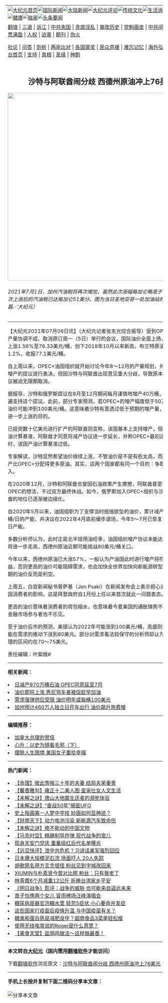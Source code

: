 <a name="1" id="1" target="_blank"></a><span id="1"></span>
<table align=center border="0"><tr><td colspan="2" VALIGN=TOP><a href="https://github.com/tngshp365/djy/blob/master/gb/nf1351518.md#1"><img src="https://raw.githubusercontent.com/tngshp365/www/master/t/djy/1.jpg" title="大纪元首页" alt="大纪元首页"></a><a href="https://github.com/tngshp365/djy/blob/master/gb/n24hr.md#1"><img src="https://raw.githubusercontent.com/tngshp365/www/master/t/djy/3.jpg" title="国际新闻" alt="国际新闻"></a><a href="https://github.com/tngshp365/djy/blob/master/gb/nsc413.md#1"><img src="https://raw.githubusercontent.com/tngshp365/www/master/t/djy/4.jpg" title="大陆新闻" alt="大陆新闻"></a><a href="https://github.com/tngshp365/djy/blob/master/gb/news392.md#1"><img src="https://raw.githubusercontent.com/tngshp365/www/master/t/djy/5.jpg" title="大纪元评论" alt="大纪元评论"></a><a href="https://github.com/tngshp365/djy/blob/master/gb/news2007.md#1"><img src="https://raw.githubusercontent.com/tngshp365/www/master/t/djy/6.jpg" title="传统文化" alt="传统文化"></a><a href="https://github.com/tngshp365/djy/blob/master/gb/news2008.md#1"><img src="https://raw.githubusercontent.com/tngshp365/www/master/t/djy/7.jpg" title="生活消费" alt="生活消费"></a><a href="https://github.com/tngshp365/djy/blob/master/gb/ncyule.md#1"><img src="https://raw.githubusercontent.com/tngshp365/www/master/t/djy/8.jpg" title="娱乐休闲" alt="娱乐休闲"></a><a href="https://github.com/tngshp365/djy/blob/master/gb/nsc1002.md#1"><img src="https://raw.githubusercontent.com/tngshp365/www/master/t/djy/9.jpg" title="健康" alt="健康"></a><a href="https://github.com/tngshp365/djy/blob/master/gb/nf6092.md#1"><img src="https://raw.githubusercontent.com/tngshp365/www/master/t/djy/10a.jpg" title="独家" alt="独家"></a><a href="https://github.com/tngshp365/djy/blob/master/gb/nf4514.md#1"><img src="https://raw.githubusercontent.com/tngshp365/www/master/t/djy/12a.jpg" title="头条要闻" alt="头条要闻"></a></td></tr>
<tr><td colspan="2" VALIGN=TOP><a target="_blank" href="https://github.com/tngshp365/www/blob/master/README.md?zsrh#1">翻墙</a> | <a target="_blank" href="https://github.com/tngshp365/djy/blob/master/gb/nf5657.md#1">三退</a> | <a target="_blank" href="https://github.com/tngshp365/djy/blob/master/gb/nf6124.md#1">诉江</a> | <a target="_blank" href="https://github.com/tngshp365/djy/blob/master/gb/nf1176117.md#1">中共卖国</a> | <a target="_blank" href="https://github.com/tngshp365/djy/blob/master/gb/nf5773.md#1">贪腐淫乱</a> | <a target="_blank" href="https://github.com/tngshp365/djy/blob/master/gb/nf1176115.md#1">窜改历史</a> | <a target="_blank" href="https://github.com/tngshp365/djy/blob/master/gb/nf1176107.md#1">党魁画皮</a> | <a target="_blank" href="https://github.com/tngshp365/djy/blob/master/gb/nf1320400.md#1">中共间谍</a> | <a target="_blank" href="https://github.com/tngshp365/djy/blob/master/gb/nf1176114.md#1">破坏传统</a> | <a target="_blank" href="https://github.com/tngshp365/ntdtv/blob/master/gb/prog447_1.md#1">恶贯满盈</a> | <a target="_blank" href="https://github.com/tngshp365/djy/blob/master/gb/ncid278.md#1">人权</a> | <a target="_blank" href="https://github.com/tngshp365/djy/blob/master/gb/nf1176111.md#1">迫害</a> | <a target="_blank" href="https://gitlab.com/szzdlab/mh-qikan/blob/master/README.md#1">期刊</a> | <a target="_blank" href="https://github.com/tngshp365/djy/blob/master/gb/nf5562.md#1">伪火</a></p><p><a target="_blank" href="https://github.com/tngshp365/djy/blob/master/gb/9p.md#1">社论</a> | <a target="_blank" href="https://github.com/tngshp365/djy/blob/master/gb/nf4378.md#1">问答</a> | <a target="_blank" href="https://github.com/tngshp365/djy/blob/master/gb/nf5792.md#1">剖析</a> | <a target="_blank" href="https://github.com/tngshp365/djy/blob/master/gb/nf5735.md#1">两岸比对</a> | <a target="_blank" href="https://github.com/tngshp365/djy/blob/master/gb/nf6119.md#1">各国褒奖</a> | <a target="_blank" href="https://github.com/tngshp365/djy/blob/master/gb/nf6120.md#1">民众声援</a> | <a target="_blank" href="https://github.com/tngshp365/djy/blob/master/gb/nf1188594.md#1">难忘记忆</a> | <a target="_blank" href="https://github.com/tngshp365/djy/blob/master/gb/nf3180.md#1">海外弘传</a> | <a target="_blank" href="https://github.com/tngshp365/djy/blob/master/gb/nf5410.md#1">万人上访</a> | <a target="_blank" href="https://github.com/tngshp365/www/blob/master/README.md?zsrh#1">平台首页</a> | <a target="_blank" href="https://github.com/tngshp365/djy/blob/master/gb/nf4386.md#1">支持</a> | <a target="_blank" href="https://github.com/tngshp365/djy/blob/master/gb/nf4389.md#1">真相</a> | <a target="_blank" href="https://github.com/tngshp365/djy/blob/master/gb/nf5790.md#1">圣缘</a> | <a target="_blank" href="https://github.com/tngshp365/djy/blob/master/gb/nf4786.md#1">神韵</a></td></tr>
<tr><td VALIGN=TOP width="626"><h2 align=center>沙特与阿联酋闹分歧 西德州原油冲上76美元</h2>
<img width="600" src="https://i.epochtimes.com/assets/uploads/2021/07/id13064866-2107020220052371-600x400.jpg" />
<h6>2021年7月1日，加州汽油税将再次增加，虽然此次涨幅每加仑略高于半美分，但几次上涨后的汽油税已达每加仑51美分。图为当日圣地亚哥一处加油站的油价牌。（田磊／大纪元）
</h6>
<hr>
	<p>【大纪元2021年07月06日讯】（大纪元记者张东光综合报导）受到OPEC+油国组织产量协调不成、取消原订周一（5日）举行的会议，国际<ahref="https://github.com/tngshp365/djy/blob/master/gb/tag/%E6%B2%B9%E4%BB%B7.md#1">油价</a>全面上扬，西德州原油上涨1.56%至76.33美元/桶，创下2018年10月以来新高，布兰特原油也上涨1.2%，收报77.1美元/桶。</p>
<p>自上周以来，OPEC+油国组织就开始讨论今年8～12月的产量规划，并在上周五针对增产的提议进行表决，但因沙特与阿联酋出现意见重大分歧，导致原本周一加开的会议被迫无限期取消。</p>
<p>据报导，沙特和俄罗斯提议在8月至12月期间每月谨慎地增产40万桶，其它国家也普遍支持这个提议。此前，部分专家预测，若OPEC+的增产幅度低于50万桶/日，国际<ahref="https://github.com/tngshp365/djy/blob/master/gb/tag/%E6%B2%B9%E4%BB%B7.md#1">油价</a>可能冲到100美元/桶。这意味着沙特有意透过低于预期的增产量，达到刺激油价进一步上涨的目的。</p>
<p>已投资数十亿美元进行扩产的阿联酋则宣称，该国基本上支持增产，但必需修改其产油计算基准，阿联酋才同意将减产协议进一步延长，并称OPEC+最初达成减产协议时，该国产油计算基准过低。</p>
<p>专家解读，沙特显然希望油价继续上涨，不管油价是不是有些太高，而阿联酋希望生产比OPEC+分配得更多原油。其实，这两个国家都有同一个目的：争取更多的石油收入。</p>
<p>在2020年12月，沙特和阿联酋也曾因石油政策产生摩擦，阿联酋甚至萌生退出OPEC的想法，不过双方最终休战。如今，俄罗斯加入OPEC+组织与沙特联手，阿联酋的地位已逐渐被边缘化。</p>
<p>自2020年5月以来，油国组职为了支撑当时摇摇欲坠的油价，累计减产了近1,000万桶/日的产能，并决议在2022年4月底前缓步退场，今年5～7月已恢复增产200万桶/日产能。</p>
<p>多数分析师认为，此时正是北半球用油旺季，油国组织增产协议未能达成，国际油价将进一步走高，西德州原油近期可能挑战80美元/桶关口。</p>
<p>今年以来，西德州原油已大涨57%，一般认为产油国此时进行增产将符合自身的利益，否则更高的油价可能阻碍需求，也会加快全世界加快向新能源转型的速度，对长期的油价反而是利空。</p>
<p>上周五，白宫新闻秘书普萨基（Jen Psaki）在新闻发布会上表示担心油价上涨对美国消费者的影响，这是拜登政府自1月份上任以来首次就此一问题表态。</p>
<p>更高的油价意味着消费者的荷包缩水，也意味着今夏美国的通胀情势不会太快退去，金融市场参与者也不乐见。</p>
<p>至于油价后市的预测，美银认为2022年可能涨到100美元/桶，高盛则预测今夏就可能在需求的推动下涨到80美元。部分对需求看法较保守的分析师却认为，今夏油价合理的区间约在70～75美元。</p>
<p>责任编辑：叶紫微#</p>
	
<hr>


<strong>相关新闻：</strong>
<li><a href="https://github.com/tngshp365/djy/blob/master/gb/20/6/6/n12166971.md#1">日减产970万桶石油 OPEC同意延至7月</a></li>
<li><a href="https://github.com/tngshp365/djy/blob/master/gb/21/6/22/n13038400.md#1">油价即将上涨 悉尼驾车者被促趁早加油</a></li>
<li><a href="https://github.com/tngshp365/djy/blob/master/gb/21/6/22/n13040018.md#1">需求强弹供应受限 油价明年或每桶100美元</a></li>
<li><a href="https://github.com/tngshp365/djy/blob/master/gb/21/6/28/n13051951.md#1">加州预计460万人独立日开车出行 油价飙升旅费增</a></li>
<hr>


<strong>编辑推荐：</strong>
<li><a href="https://github.com/tngshp365/djy/blob/master/gb/15/12/10/n4593139.md?dfh#1" target="_blank">加拿大总理的贺信</a></li><li><a href="https://github.com/tsiac2612/djy/blob/master/gb/18/4/17/n10311201.md#1" target="_blank">心升：以史为镜看毛邪（下）</a></li><li><a href="https://github.com/tsiac2612/djy/blob/master/gb/18/9/4/n10688678.md#1" target="_blank">摆脱人生困境 美国女子重拾幸福</a></li>
<hr>

<strong>热门新闻：</strong>
<li><a href="https://github.com/lydclp3254/djy/blob/master/gb/21/6/14/n13020872.md#1">【命理】彼此等候三十年的夫妻 结局夫荣妻贵</a></li>
<li><a href="https://github.com/lydclp3254/djy/blob/master/gb/21/6/28/n13053550.md#1">【馨香雅句】雍正十二美人图  皇家仕女人文生活</a></li>
<li><a href="https://github.com/lydclp3254/djy/blob/master/gb/21/7/1/n13061464.md#1">【未解之谜】唐山大地震生还者的濒死体验</a></li>
<li><a href="https://github.com/lydclp3254/djy/blob/master/gb/21/6/29/n13056430.md#1">【未解之谜】“奋战50年”揭密UFO</a></li>
<li><a href="https://github.com/lydclp3254/djy/blob/master/gb/21/6/24/n13044329.md#1">史上指画第一人梦中学技  妙画如何显神迹？</a></li>
<li><a href="https://github.com/lydclp3254/djy/blob/master/gb/21/7/3/n13065355.md#1">【财商天下】动力电池污染 新能源汽车致命伤</a></li>
<li><a href="https://github.com/lydclp3254/djy/blob/master/gb/21/7/2/n13064296.md#1">【未解之谜】绝不能动的中国文物</a></li>
<li><a href="https://github.com/lydclp3254/djy/blob/master/gb/21/7/3/n13065384.md#1">【马克时空】精确制导炸弹 现代战争的宠儿</a></li>
<li><a href="https://github.com/lydclp3254/djy/blob/master/gb/21/7/3/n13065475.md#1">现身天安门党庆 重量级红后代名单曝光</a></li>
<li><a href="https://github.com/lydclp3254/djy/blob/master/gb/21/7/2/n13064269.md#1">【远见快评】泄中共危机？习讲话美军强烈回应</a></li>
<li><a href="https://github.com/lydclp3254/djy/blob/master/gb/21/7/3/n13065237.md#1">日本爆大规模泥石流 场面吓人 20人失踪</a></li>
<li><a href="https://github.com/lydclp3254/djy/blob/master/gb/21/7/2/n13064291.md#1">胡歌原名用方言念很怪 粉丝见到字喊改回来</a></li>
<li><a href="https://github.com/lydclp3254/djy/blob/master/gb/21/7/3/n13065098.md#1">XIUMIN与朴素贤今昔对比照 粉丝：只有我老了</a></li>
<li><a href="https://github.com/lydclp3254/djy/blob/master/gb/21/7/2/n13064083.md#1">林青霞6个月减重12公斤 祈祷台湾家乡平安</a></li>
<li><a href="https://github.com/lydclp3254/djy/blob/master/gb/21/7/3/n13065123.md#1">《明日战争》影评：战争的威胁 也可能来自遥远未来</a></li>
<li><a href="https://github.com/lydclp3254/djy/blob/master/gb/21/7/4/n13067202.md#1">章子怡携两个女儿 冒雨捧场汪峰演唱会</a></li>
<li><a href="https://github.com/lydclp3254/djy/blob/master/gb/21/5/8/n12932893.md#1">糖尿病是器官泡糖水里 轻忽5症状 小心要命并发症</a></li>
<li><a href="https://github.com/lydclp3254/djy/blob/master/gb/21/7/2/n13063902.md#1">这些国家打疫苗后疫情升温 与中国疫苗有关？</a></li>
<li><a href="https://github.com/lydclp3254/djy/blob/master/gb/21/7/2/n13063759.md#1">糖类和蛋白质是减肥良伴？超商食品3菜单轻松瘦</a></li>
<li><a href="https://github.com/lydclp3254/djy/blob/master/gb/21/7/5/n13067921.md#1">使用无线电常说的Roger是什么意思？</a></li>
<li><a href="https://github.com/lydclp3254/djy/blob/master/gb/21/7/3/n13064952.md#1">【美食天堂】盐焗鸡做法～这样做最香！</a></li>
<hr>

<strong>本文转自<a href="https://www.epochtimes.com">大纪元</a>（国内需用<a href="https://github.com/tngshp365/www/blob/master/README.md#8">翻墙软件</a>才能访问）</strong><p>下载<a href="https://github.com/tngshp365/www/blob/master/README.md#8">翻墙软件</a>浏览原文：<a href="https://www.epochtimes.com/gb/21/7/6/n13070158.htm">沙特与阿联酋闹分歧 西德州原油冲上76美元</a></p><hr>

<strong>手机上长按并复制下面二维码分享本文章：</strong><br><br><img src="https://chart.apis.google.com/chart?cht=qr&chs=240x240&choe=UTF-8&chld=M|2&chl=https://github.com/tngshp365/djy/blob/master/gb/21/7/6/n13070158.md%231" title="分享本文章"></td><td VALIGN=TOP><a href="https://github.com/tngshp365/djy/blob/master/gb/16/1/21/n4622075.md?dfh#1" target="_blank"><img src="https://raw.githubusercontent.com/tngshp365/djy/master/gb/300/wei-f1.jpg" title="中共的伪火骗局"  alt="中共的伪火骗局"></a><br><a href="https://github.com/tngshp365/www/blob/master/README.md?dfh#9" target="_blank"><img src="https://raw.githubusercontent.com/tngshp365/djy/master/gb/300/yong-h.jpg" title="永恒的见证"  alt="永恒的见证"></a><br><a href="https://github.com/tngshp365/djy/blob/master/gb/13/9/29/n3974789.md?dfh#1" target="_blank"><img src="https://raw.githubusercontent.com/tngshp365/djy/master/gb/300/shang-lnz.jpg" title="善良女子被中共投男牢"  alt="善良女子被中共投男牢"></a><br><a href="https://github.com/tngshp365/djy/blob/master/gb/16/3/16/n4663449.md?dfh#1" target="_blank"><img src="https://raw.githubusercontent.com/tngshp365/djy/master/gb/300/huo-z3.jpg" title="警卫目击活摘器官"  alt="警卫目击活摘器官"></a><br><a href="https://github.com/tngshp365/djy/blob/master/gb/16/8/7/n8177641.md?dfh#1" target="_blank"><img src="https://raw.githubusercontent.com/tngshp365/djy/master/gb/300/huo-z4.jpg" title="证人描述活摘恐怖"  alt="证人描述活摘恐怖"></a><br><a href="https://github.com/tngshp365/djy/blob/master/gb/10/4/19/n2881569.md?dfh#1" target="_blank"><img src="https://raw.githubusercontent.com/tngshp365/djy/master/gb/300/huo-z1.jpg" title="揭开活摘器官黑幕"  alt="揭开活摘器官黑幕"></a><br><a href="https://github.com/tngshp365/djy/blob/master/gb/10/11/7/n3077476.md?dfh#1" target="_blank"><img src="https://raw.githubusercontent.com/tngshp365/djy/master/gb/300/ma-ks.jpg" title="马克思的成魔之路"  alt="马克思的成魔之路"></a><br><a href="https://github.com/tngshp365/djy/blob/master/gb/14/6/9/n4173977.md?dfh#1" target="_blank"><img src="https://raw.githubusercontent.com/tngshp365/djy/master/gb/300/chang-zs.jpg" title="藏字石 蕴天机"  alt="藏字石 蕴天机"></a><br><a href="https://github.com/tngshp365/djy/blob/master/gb/18/5/10/n10381511.md?dfh#1" target="_blank"><img src="https://raw.githubusercontent.com/tngshp365/djy/master/gb/300/st1.jpg" title="关注三亿人三退"  alt="关注三亿人三退"></a><br><a href="https://github.com/tngshp365/djy/blob/master/gb/18/3/21/n10237682.md?dfh#1" target="_blank"><img src="https://raw.githubusercontent.com/tngshp365/djy/master/gb/300/jie-t.jpg" title="解体中共复兴中华"  alt="解体中共复兴中华"></a><br><a href="https://github.com/tngshp365/djy/blob/master/gb/9/2/9/n2422991.md?dfh#1" target="_blank"><img src="https://raw.githubusercontent.com/tngshp365/djy/master/gb/300/gao-zs.jpg" title="中共迫害良心律师"  alt="中共迫害良心律师"></a><br><a href="https://github.com/tngshp365/djy/blob/master/gb/18/12/9/n10900044.md?dfh#1" target="_blank"><img src="https://raw.githubusercontent.com/tngshp365/djy/master/gb/300/sj1.jpg" title="三百多万人举报江泽民"  alt="三百多万人举报江泽民"></a><br><a href="https://github.com/tngshp365/djy/blob/master/gb/18/8/28/n10672014.md?dfh#1" target="_blank"><img src="https://raw.githubusercontent.com/tngshp365/djy/master/gb/300/sj2.jpg" title="这些官员为何起诉江泽民"  alt="这些官员为何起诉江泽民"></a><br><a href="https://github.com/tngshp365/djy/blob/master/gb/8/12/18/n2367165.md?dfh#1" target="_blank"><img src="https://raw.githubusercontent.com/tngshp365/djy/master/gb/300/liangan.jpg" title="海峡两岸的强烈对比"  alt="海峡两岸的强烈对比"></a><br><a href="https://github.com/tngshp365/djy/blob/master/gb/15/12/10/n4593139.md?dfh#1" target="_blank"><img src="https://raw.githubusercontent.com/tngshp365/djy/master/gb/300/jia-ndzl.jpg" title="加拿大总理的贺信"  alt="加拿大总理的贺信"></a><br><a href="https://github.com/tngshp365/djy/blob/master/gb/11/6/17/n3289382.md?dfh#1" target="_blank"><img src="https://raw.githubusercontent.com/tngshp365/djy/master/gb/300/xiao-wd.jpg" title="探寻真相兼听则明"  alt="探寻真相兼听则明"></a><br><a href="https://github.com/tngshp365/djy/blob/master/gb/18/10/27/n10812623.md?dfh#1" target="_blank"><img src="https://raw.githubusercontent.com/tngshp365/djy/master/gb/300/yindu.jpg" title="印度媒体报道东方"  alt="印度媒体报道东方"></a><br><a href="https://github.com/tngshp365/djy/blob/master/gb/18/6/9/n10469652.md?dfh#1" target="_blank"><img src="https://raw.githubusercontent.com/tngshp365/djy/master/gb/300/xie-j.jpg" title="不一样的海外校园"  alt="不一样的海外校园"></a><br><a href="https://github.com/tngshp365/djy/blob/master/gb/7/4/5/n1669415.md?dfh#1" target="_blank"><img src="https://raw.githubusercontent.com/tngshp365/djy/master/gb/300/li-up.jpg" title="从大师到徒弟的传奇"  alt="从大师到徒弟的传奇"></a><br><a href="https://github.com/tngshp365/djy/blob/master/gb/17/5/26/n9191512.md?dfh#1" target="_blank"><img src="https://raw.githubusercontent.com/tngshp365/djy/master/gb/300/zfl2.jpg" title="亿万人与东方一本奇书"  alt="亿万人与东方一本奇书"></a><br><a href="https://github.com/tngshp365/djy/blob/master/gb/13/11/27/n4020290.md?dfh#1" target="_blank"><img src="https://raw.githubusercontent.com/tngshp365/djy/master/gb/300/zhen-h.jpg" title="大陆见不到的震撼场面"  alt="大陆见不到的震撼场面"></a><br><a href="https://github.com/tngshp365/djy/blob/master/gb/15/7/17/n4482910.md?dfh#1" target="_blank"><img src="https://raw.githubusercontent.com/tngshp365/djy/master/gb/300/dalu-sk.jpg" title="人心向善 大陆当初盛况"  alt="人心向善 大陆当初盛况"></a><br><a href="https://github.com/tngshp365/djy/blob/master/gb/19/1/5/n10955468.md?dfh#1" target="_blank"><img src="https://raw.githubusercontent.com/tngshp365/djy/master/gb/300/zfl1.jpg" title="追寻真理 这书讲什么"  alt="追寻真理 这书讲什么"></a><br><a href="https://github.com/tngshp365/www/blob/master/README.md?dfh#1" target="_blank"><img src="https://raw.githubusercontent.com/tngshp365/djy/master/gb/300/fq1.jpg" title="下载免费翻墙软件"  alt="下载免费翻墙软件"></a><br></td></tr></table>
